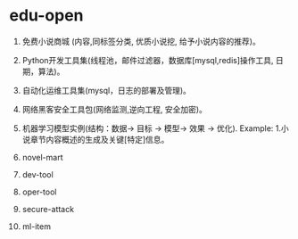 # edu-open
1. 免费小说商城 (内容,同标签分类, 优质小说挖, 给予小说内容的推荐)。
2. Python开发工具集(线程池，邮件过滤器，数据库[mysql,redis]操作工具, 日期，算法)。
3. 自动化运维工具集(mysql，日志的部署及管理)。
4. 网络黑客安全工具包(网络监测,逆向工程, 安全加密)。
5. 机器学习模型实例(结构：数据-> 目标 -> 模型-> 效果 -> 优化). Example: 1.小说章节内容概述的生成及关键[特定]信息。


1. novel-mart
2. dev-tool
3. oper-tool
4. secure-attack
5. ml-item
